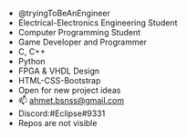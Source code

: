 - @tryingToBeAnEngineer
- Electrical-Electronics Engineering Student
- Computer Programming Student
- Game Developer and Programmer
- C, C++
- Python
- FPGA & VHDL Design
- HTML-CSS-Bootstrap
- Open for new project ideas
- 📫 ahmet.bsnss@gmail.com
- Discord:#Eclipse#9331
- Repos are not visible
